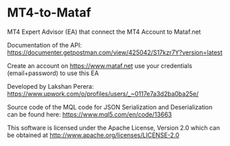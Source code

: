 # MT4-to-Mataf
MT4 Expert Advisor (EA) that connect the MT4 Account to Mataf.net

Documentation of the API: https://documenter.getpostman.com/view/425042/S17kzr7Y?version=latest 

Create an account on https://www.mataf.net use your credentials (email+password) to use this EA

Developed by Lakshan Perera: https://www.upwork.com/o/profiles/users/_~0117e7a3d2ba0ba25e/ 

Source code of the MQL code for JSON Serialization and Deserialization can be found here: https://www.mql5.com/en/code/13663 

This software is licensed under the Apache License, Version 2.0
which can be obtained at http://www.apache.org/licenses/LICENSE-2.0
